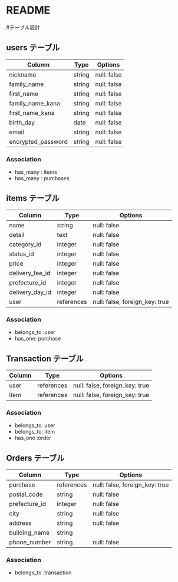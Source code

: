 # README


#テーブル設計

## users テーブル

| Column                |  Type   |  Options    |
| --------------------- | ------- | ----------- |
| nickname              | string  | null: false |
| family_name           | string  | null: false |
| first_name            | string  | null: false |
| family_name_kana      | string  | null: false |
| first_name_kana       | string  | null: false |
| birth_day             | date    | null: false |
| email                 | string  | null: false |
| encrypted_password    | string  | null: false |


### Association

- has_many : items
- has_many : purchases




## items テーブル

| Column           |  Type      | Options                        |
| ---------------- |----------- | ------------------------------ |
| name             | string     | null: false                    |
| detail           | text       | null: false                    |
| category_id      | integer    | null: false                    |
| status_id        | integer    | null: false                    |
| price            | integer    | null: false                    |
| delivery_fee_id  | integer    | null: false                    |
| prefecture_id    | integer    | null: false                    |
| delivery_day_id  | integer    | null: false                    |
| user             | references | null: false, foreign_key: true |          

### Association

- belongs_to :user
- has_one: purchase


## Transaction テーブル

| Column        |  Type      |  Options                       |
|-------------- | ---------- | ------------------------------ |
| user          | references | null: false, foreign_key: true | 
| item          | references | null: false, foreign_key: true |

### Association

- belongs_to: user
- belongs_to: item
- has_one :order



## Orders テーブル

| Column        |  Type      |  Options                       |
|-------------- | ---------- | ------------------------------ |
| purchase      | references | null: false, foreign_key: true |
| postal_code   | string     | null: false                    |
| prefecture_id | integer    | null: false                    |
| city          | string     | null: false                    |
| address       | string     | null: false                    |
| building_name | string     |                                | 
| phone_number  | string     | null: false                    |

### Association

- belongs_to :transaction
